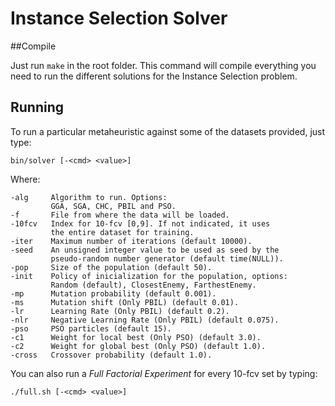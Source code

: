 Instance Selection Solver
=========================

##Compile

Just run `make` in the root folder. This command will compile everything you need to run the different solutions for the Instance Selection problem.

## Running

To run a particular metaheuristic against some of the datasets provided, just type:

	bin/solver [-<cmd> <value>]

Where:

	-alg     Algorithm to run. Options:
	         GGA, SGA, CHC, PBIL and PSO.
	-f       File from where the data will be loaded.
	-10fcv   Index for 10-fcv [0,9]. If not indicated, it uses
	         the entire dataset for training.
	-iter    Maximum number of iterations (default 10000).
	-seed    An unsigned integer value to be used as seed by the
	         pseudo-random number generator (default time(NULL)).
	-pop     Size of the population (default 50).
	-init    Policy of inicialization for the population, options:
	         Random (default), ClosestEnemy, FarthestEnemy.
	-mp      Mutation probability (default 0.001).
	-ms      Mutation shift (Only PBIL) (default 0.01).
	-lr      Learning Rate (Only PBIL) (default 0.2).
	-nlr     Negative Learning Rate (Only PBIL) (default 0.075).
	-pso     PSO particles (default 15).
	-c1      Weight for local best (Only PSO) (default 3.0).
	-c2      Weight for global best (Only PSO) (default 1.0).
	-cross   Crossover probability (default 1.0).

You can also run a *Full Factorial Experiment* for every 10-fcv set by typing:

	./full.sh [-<cmd> <value>]
